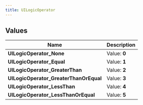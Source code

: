 ```yaml
---
title: UILogicOperator
---
```


## Values
| Name | Description |
| ---- | ----------- |
| **UILogicOperator_None** | Value: **0** |
| **UILogicOperator_Equal** | Value: **1** |
| **UILogicOperator_GreaterThan** | Value: **2** |
| **UILogicOperator_GreaterThanOrEqual** | Value: **3** |
| **UILogicOperator_LessThan** | Value: **4** |
| **UILogicOperator_LessThanOrEqual** | Value: **5** |


